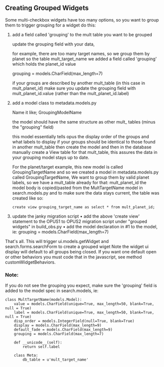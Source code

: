 
## Creating Grouped Widgets

Some multi-checkbox widgets have too many options, so you want to group them
to trigger grouping for a widget do this:

1.  add a field called 'grouping' to the mult table you want to be grouped

    update the grouping field with your data,

    for example, there are too many target names, so we group them by planet
    so the table mult_target_name we added a field called 'grouping' which holds the planet_id value

     grouping = models.CharField(max_length=7)


    if your groups are described by another mult_table (in this case in mult_planet_id) make
    sure you update the grouping field with mult_planet_id.value (rather than the mult_planet_id.label)

2.  add a model class to metadata.models.py

    Name it like; GroupingModelName

    the model should have the same structure as other mult_ tables (minus the "grouping" field)

    this model essentially tells opus the display order of the groups and what labels to display
    if your groups should be identical to those found in another mult_table then create the model
    and then in the database manually create a View table for that mult_table, this assures
    the data in your grouping model stays up to date.

    For the planet/target example, this new model is called GroupingTargetName
    and so we created a model in metadata.models.py called GroupingTargetName,
    We want to group them by valid planet labels, so we have a mult_table already for that: mult_planet_id
    the model body is copied/pasted from the MultTargetName model in search.models.py
    and to make sure the data stays current, the table was created like so:

        create view grouping_target_name as select * from mult_planet_id;

3. update the janky migration script
    • add the above 'create view' statement to the OPUS1 to OPUS2 migration script under "grouped widgets" in build_obs.py
    • add the model declaration in #1 to the model, ie:
        grouping = models.CharField(max_length=7)


That's all.
This will trigger ui.models.getWidget and search.forms.searchForm to create a grouped wiget
Note the widget ui display will default to all groups being closed. If you want one default open or other
behaviors you must code that in the javascript, see method customWidgetBehaviors.

### Note:

If you do not see the grouping you expect, make sure the 'grouping' field is added to the model spec in search.models, ie:

    class MultTargetName(models.Model):
        value = models.CharField(unique=True, max_length=50, blank=True, null = True)
        label = models.CharField(unique=True, max_length=50, blank=True, null = True)
        disp_order = models.IntegerField(null=True, blank=True)
        display = models.CharField(max_length=9)
        default_fade = models.CharField(max_length=9)
        grouping = models.CharField(max_length=7)

        def __unicode__(self):
            return self.label

        class Meta:
            db_table = u'mult_target_name'


